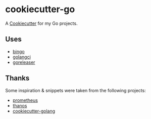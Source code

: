 # cookiecutter-go

A [Cookiecutter](https://github.com/cookiecutter/cookiecutter) for my Go projects.

## Uses

- [bingo](https://github.com/bwplotka/bingo)
- [golangci](https://golangci-lint.run)
- [goreleaser](https://goreleaser.com)

## Thanks

Some inspiration & snippets were taken from the following projects:

- [prometheus](https://github.com/prometheus)
- [thanos](https://github.com/thanos-io/thanos)
- [cookiecutter-golang](https://github.com/lacion/cookiecutter-golang)
